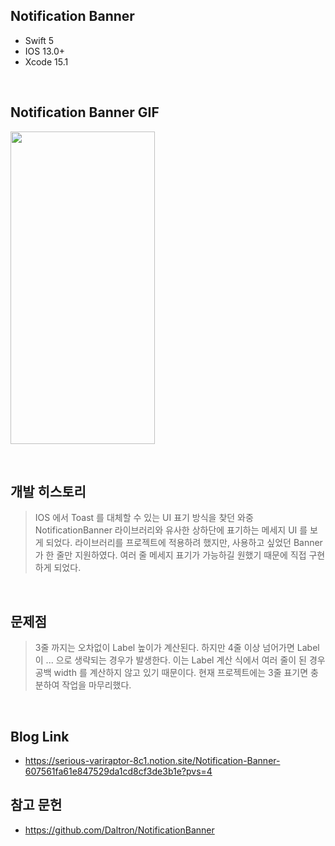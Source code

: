 ## Notification Banner 
- Swift 5
- IOS 13.0+
- Xcode 15.1

<br>

## Notification Banner GIF
<img src="https://github.com/hgkim2024/NotificationBannerView/assets/163487894/87bb688d-3864-472b-a7fd-68d7a819fea6" width="231" height="500"></img>

<br>

## 개발 히스토리
> IOS 에서 Toast 를 대체할 수 있는 UI 표기 방식을 찾던 와중 NotificationBanner 라이브러리와 유사한 상하단에 표기하는 메세지 UI 를 보게 되었다. 라이브러리를 프로젝트에 적용하려 했지만, 사용하고 싶었던 Banner 가 한 줄만 지원하였다. 여러 줄 메세지 표기가 가능하길 원했기 때문에 직접 구현하게 되었다.

<br>

## 문제점
> 3줄 까지는 오차없이 Label 높이가 계산된다. 하지만 4줄 이상 넘어가면 Label 이 ... 으로 생략되는 경우가 발생한다. 이는 Label 계산 식에서 여러 줄이 된 경우 공백 width 를 계산하지 않고 있기 때문이다. 현재 프로젝트에는 3줄 표기면 충분하여 작업을 마무리했다.

<br>

## Blog Link
- https://serious-variraptor-8c1.notion.site/Notification-Banner-607561fa61e847529da1cd8cf3de3b1e?pvs=4

## 참고 문헌
- https://github.com/Daltron/NotificationBanner
